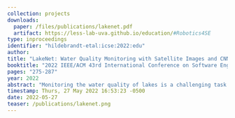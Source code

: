 ```yaml
---
collection: projects
downloads:
  paper: /files/publications/lakenet.pdf
  artifact: https://less-lab-uva.github.io/education/#Robotics4SE
type: inproceedings
identifier: "hildebrandt-etal:icse:2022:edu"
author:
title: "LakeNet: Water Quality Monitoring with Satellite Images and CNNs"
booktitle: "2022 IEEE/ACM 43rd International Conference on Software Engineering (ICSE)"
pages: "275-287"
year: 2022
abstract: "Monitoring the water quality of lakes is a challenging task that can provide significant benefits and insights to environmental conservationists, policy-makers and educators alike. While current methods utilize in-situ measurements to project water quality parameters, such methods are expensive and time consuming. This project proposes a Convolutional Neural Network regressor to predict various water quality metrics from multi-spectral images. Testing results show that this method far outperforms conventional methods of remotely estimating these metrics. In addition, the project provides a new dataset of Minnesota lakes used to train, test, and evaluate this network."
timestamp: Thurs, 27 May 2022 16:53:23 -0500
date: 2022-05-27
teaser: /publications/lakenet.png
---
```

